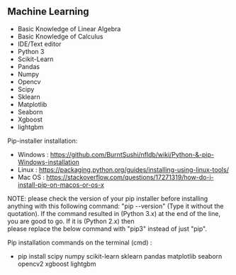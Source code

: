 ## Machine Learning

* Basic Knowledge of Linear Algebra
* Basic Knowledge of Calculus
* IDE/Text editor
* Python 3
* Scikit-Learn
* Pandas
* Numpy
* Opencv
* Scipy
* Sklearn
* Matplotlib
* Seaborn
* Xgboost
* lightgbm

Pip-installer installation:
* Windows : https://github.com/BurntSushi/nfldb/wiki/Python-&-pip-Windows-installation
* Linux : https://packaging.python.org/guides/installing-using-linux-tools/
* Mac OS : https://stackoverflow.com/questions/17271319/how-do-i-install-pip-on-macos-or-os-x


NOTE: please check the version of your pip installer before installing anything with this following command: "pip --version" (Type it without the quotation).
      If the command resulted in (Python 3.x) at the end of the line, you are good to go. If it is (Python 2.x) then  
      please replace the below command with "pip3" instead of just "pip". 
      
Pip installation commands on the terminal (cmd) :
* pip install scipy numpy scikit-learn sklearn pandas matplotlib seaborn opencv2 xgboost lightgbm
